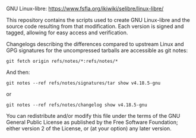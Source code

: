 GNU Linux-libre: <https://www.fsfla.org/ikiwiki/selibre/linux-libre/>

This repository contains the scripts used to create GNU Linux-libre 
and the source code resulting from that modification. Each version is 
signed and tagged, allowing for easy access and verification.

Changelogs describing the differences compared to upstream Linux and 
GPG signatures for the uncompressed tarballs are accessible as git 
notes:

    git fetch origin refs/notes/*:refs/notes/*

And then:

    git notes --ref refs/notes/signatures/tar show v4.18.5-gnu

or

    git notes --ref refs/notes/changelog show v4.18.5-gnu

You can redistribute and/or modify this file under the terms 
of the GNU General Public License as published by the Free Software 
Foundation; either version 2 of the License, or (at your option) any 
later version.